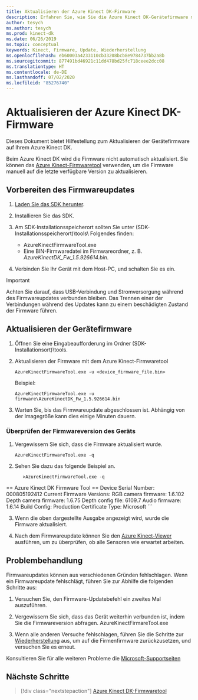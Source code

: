 ```yaml
---
title: Aktualisieren der Azure Kinect DK-Firmware
description: Erfahren Sie, wie Sie die Azure Kinect DK-Gerätefirmware mit dem Azure Kinect-Firmwaretool aktualisieren.
author: tesych
ms.author: tesych
ms.prod: kinect-dk
ms.date: 06/26/2019
ms.topic: conceptual
keywords: Kinect, Firmware, Update, Wiederherstellung
ms.openlocfilehash: eb60003a4233110cb33208bcb8e9784737bb2a8b
ms.sourcegitcommit: 877491bd46921c11dd478bd25fc718ceee2dcc08
ms.translationtype: HT
ms.contentlocale: de-DE
ms.lasthandoff: 07/02/2020
ms.locfileid: "85276740"
---
```

# <a name="update-azure-kinect-dk-firmware"></a>Aktualisieren der Azure Kinect DK-Firmware

Dieses Dokument bietet Hilfestellung zum Aktualisieren der Gerätefirmware auf Ihrem Azure Kinect DK.

Beim Azure Kinect DK wird die Firmware nicht automatisch aktualisiert. Sie können das [Azure Kinect-Firmwaretool](azure-kinect-firmware-tool.md) verwenden, um die Firmware manuell auf die letzte verfügbare Version zu aktualisieren.

## <a name="prepare-for-firmware-update"></a>Vorbereiten des Firmwareupdates

1. [Laden Sie das SDK herunter](sensor-sdk-download.md).
2. Installieren Sie das SDK.
3. Am SDK-Installationsspeicherort sollten Sie unter (SDK-Installationsspeicherort)\tools\ Folgendes finden:

    - AzureKinectFirmwareTool.exe
    - Eine BIN-Firmwaredatei im Firmwareordner, z. B. *AzureKinectDK_Fw_1.5.926614.bin*.

4. Verbinden Sie Ihr Gerät mit dem Host-PC, und schalten Sie es ein.

> [!IMPORTANT]
> Achten Sie darauf, dass USB-Verbindung und Stromversorgung während des Firmwareupdates verbunden bleiben. Das Trennen einer der Verbindungen während des Updates kann zu einem beschädigten Zustand der Firmware führen.

## <a name="update-device-firmware"></a>Aktualisieren der Gerätefirmware

1. Öffnen Sie eine Eingabeaufforderung im Ordner (SDK-Installationsort)\tools\.
2. Aktualisieren der Firmware mit dem Azure Kinect-Firmwaretool

    `AzureKinectFirmwareTool.exe -u <device_firmware_file.bin>`

    Beispiel:

    `AzureKinectFirmwareTool.exe -u firmware\AzureKinectDK_Fw_1.5.926614.bin`

3. Warten Sie, bis das Firmwareupdate abgeschlossen ist. Abhängig von der Imagegröße kann dies einige Minuten dauern.

### <a name="verify-device-firmware-version"></a>Überprüfen der Firmwareversion des Geräts

1. Vergewissern Sie sich, dass die Firmware aktualisiert wurde.

    `AzureKinectFirmwareTool.exe -q`

2. Sehen Sie dazu das folgende Beispiel an.

    ```console
       >AzureKinectFirmwareTool.exe -q
 == Azure Kinect DK Firmware Tool ==
Device Serial Number: 000805192412
Current Firmware Versions:
  RGB camera firmware:      1.6.102
  Depth camera firmware:    1.6.75
  Depth config file:        6109.7
  Audio firmware:           1.6.14
  Build Config:             Production
  Certificate Type:         Microsoft
    ```

3. Wenn die oben dargestellte Ausgabe angezeigt wird, wurde die Firmware aktualisiert.

4. Nach dem Firmwareupdate können Sie den [Azure Kinect-Viewer](azure-kinect-viewer.md) ausführen, um zu überprüfen, ob alle Sensoren wie erwartet arbeiten.

## <a name="troubleshooting"></a>Problembehandlung

Firmwareupdates können aus verschiedenen Gründen fehlschlagen. Wenn ein Firmwareupdate fehlschlägt, führen Sie zur Abhilfe die folgenden Schritte aus:

1. Versuchen Sie, den Firmware-Updatebefehl ein zweites Mal auszuführen.

2. Vergewissern Sie sich, dass das Gerät weiterhin verbunden ist, indem Sie die Firmwareversion abfragen.        AzureKinectFirmareTool.exe

3. Wenn alle anderen Versuche fehlschlagen, führen Sie die Schritte zur [Wiederherstellung](https://support.microsoft.com/help/4494277/reset-azure-kinect-dk) aus, um auf die Firmenfirmware zurückzusetzen, und versuchen Sie es erneut.

Konsultieren Sie für alle weiteren Probleme die [Microsoft-Supportseiten](https://aka.ms/kinectsupport)

## <a name="next-steps"></a>Nächste Schritte

> [!div class="nextstepaction"]
>[Azure Kinect DK-Firmwaretool](azure-kinect-firmware-tool.md)
